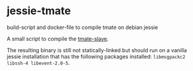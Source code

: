 # jessie-tmate
build-script and docker-file to compile tmate on debian jessie

A small script to compile the [tmate-slave](https://github.com/tmate-io/tmate-slave).

The resulting binary is still not statically-linked but should run on a vanilla
jessie installation that has the following packages installed: `libmsgpackc2
libssh-4 libevent-2.0-5`.

